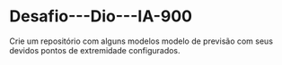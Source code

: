 # Desafio---Dio---IA-900
Crie um repositório com alguns modelos modelo de previsão com seus devidos pontos de extremidade configurados.
